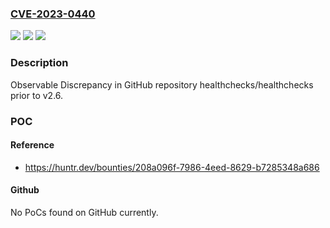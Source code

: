 ### [CVE-2023-0440](https://cve.mitre.org/cgi-bin/cvename.cgi?name=CVE-2023-0440)
![](https://img.shields.io/static/v1?label=Product&message=healthchecks%2Fhealthchecks&color=blue)
![](https://img.shields.io/static/v1?label=Version&message=%3C%20v2.6%20&color=brighgreen)
![](https://img.shields.io/static/v1?label=Vulnerability&message=CWE-203%20Observable%20Discrepancy&color=brighgreen)

### Description

Observable Discrepancy in GitHub repository healthchecks/healthchecks prior to v2.6.

### POC

#### Reference
- https://huntr.dev/bounties/208a096f-7986-4eed-8629-b7285348a686

#### Github
No PoCs found on GitHub currently.

